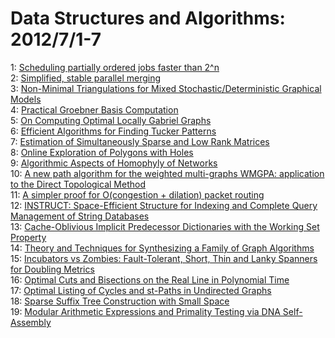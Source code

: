 # Data Structures and Algorithms: 2012/7/1-7  
1: [Scheduling partially ordered jobs faster than 2^n](https://doi.org/10.48550/arXiv.1108.0810)  
2: [Simplified, stable parallel merging](https://doi.org/10.48550/arXiv.1202.6575)  
3: [Non-Minimal Triangulations for Mixed Stochastic/Deterministic Graphical  Models](https://doi.org/10.48550/arXiv.1206.6825)  
4: [Practical Groebner Basis Computation](https://doi.org/10.48550/arXiv.1206.6940)  
5: [On Computing Optimal Locally Gabriel Graphs](https://doi.org/10.48550/arXiv.1110.1180)  
6: [Efficient Algorithms for Finding Tucker Patterns](https://doi.org/10.48550/arXiv.1206.1837)  
7: [Estimation of Simultaneously Sparse and Low Rank Matrices](https://doi.org/10.48550/arXiv.1206.6474)  
8: [Online Exploration of Polygons with Holes](https://doi.org/10.48550/arXiv.1207.0240)  
9: [Algorithmic Aspects of Homophyly of Networks](https://doi.org/10.48550/arXiv.1207.0316)  
10: [A new path algorithm for the weighted multi-graphs WMGPA: application to  the Direct Topological Method](https://doi.org/10.48550/arXiv.1207.0370)  
11: [A simpler proof for O(congestion + dilation) packet routing](https://doi.org/10.48550/arXiv.1206.3718)  
12: [INSTRUCT: Space-Efficient Structure for Indexing and Complete Query  Management of String Databases](https://doi.org/10.48550/arXiv.1207.0361)  
13: [Cache-Oblivious Implicit Predecessor Dictionaries with the Working Set  Property](https://doi.org/10.48550/arXiv.1112.5472)  
14: [Theory and Techniques for Synthesizing a Family of Graph Algorithms](https://doi.org/10.48550/arXiv.1207.0869)  
15: [Incubators vs Zombies: Fault-Tolerant, Short, Thin and Lanky Spanners  for Doubling Metrics](https://doi.org/10.48550/arXiv.1207.0892)  
16: [Optimal Cuts and Bisections on the Real Line in Polynomial Time](https://doi.org/10.48550/arXiv.1207.0933)  
17: [Optimal Listing of Cycles and st-Paths in Undirected Graphs](https://doi.org/10.48550/arXiv.1205.2766)  
18: [Sparse Suffix Tree Construction with Small Space](https://doi.org/10.48550/arXiv.1207.1135)  
19: [Modular Arithmetic Expressions and Primality Testing via DNA  Self-Assembly](https://doi.org/10.48550/arXiv.1207.1161)  